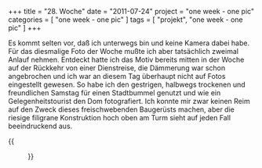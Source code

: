 +++
title = "28. Woche"
date = "2011-07-24"
project = "one week - one pic"
categories = [ "one week - one pic" ]
tags = [ "projekt", "one week - one pic" ]
+++

Es kommt selten vor, daß ich unterwegs bin und keine Kamera dabei habe. Für das diesmalige Foto der Woche mußte ich aber tatsächlich zweimal Anlauf nehmen. Entdeckt hatte ich das Motiv bereits mitten in der Woche auf der Rückkehr von einer Dienstreise, die Dämmerung war schon angebrochen und ich war an diesem Tag überhaupt nicht auf Fotos eingestellt gewesen. So habe ich den gestrigen, halbwegs trockenen und freundlichen Samstag für einen Stadtbummel genutzt und wie ein Gelegenheitstourist den Dom fotografiert. Ich konnte mir zwar keinen Reim auf den Zweck dieses freischwebenden Baugerüsts machen, aber die riesige filigrane Konstruktion hoch oben am Turm sieht auf jeden Fall beeindruckend aus.

{{<figure src="/images/1week1pic/20110723-105537-010.jpg" title="In der Schwebe">}}
